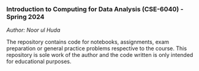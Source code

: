 ### Introduction to Computing for Data Analysis (CSE-6040) - Spring 2024

*Author: Noor ul Huda* <br>

The repository contains code for notebooks, assignments, exam preparation or general practice problems respective to the course. 
This repository is sole work of the author and the code written is only intended for educational purposes.

